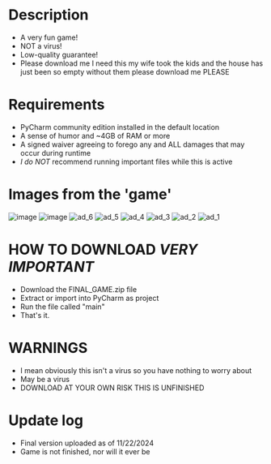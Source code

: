 # Description
  * A very fun game!
  * NOT a virus!
  * Low-quality guarantee!
  * Please download me I need this my wife took the kids and the house has just been so empty without them please download me PLEASE

# Requirements
  * PyCharm community edition installed in the default location
  * A sense of humor and ~4GB of RAM or more
  * A signed waiver agreeing to forego any and ALL damages that may occur during runtime
  * *I do NOT* recommend running important files while this is active

# Images from the 'game'
![image](https://github.com/user-attachments/assets/cf8da143-dd27-4b0b-a1e9-26e0c4da9171)
![image](https://github.com/user-attachments/assets/4d13591e-f5b8-4bcf-bda6-66cb4d3db635)
![ad_6](https://github.com/user-attachments/assets/9cec572d-5dc4-41a5-aefa-b732cb58df82)
![ad_5](https://github.com/user-attachments/assets/a89c2655-b14a-4678-964a-40b2b3db60d3)
![ad_4](https://github.com/user-attachments/assets/0b5af9e8-f78d-4e13-8415-1895f2ba9aeb)
![ad_3](https://github.com/user-attachments/assets/4af25f67-e470-4edc-872d-4e4b67b67454)
![ad_2](https://github.com/user-attachments/assets/2dc01f83-586e-4b6e-8240-2dd4ec1f26a6)
![ad_1](https://github.com/user-attachments/assets/be9e80de-2a04-4069-a0d1-6bc8526b260f)



# HOW TO DOWNLOAD *VERY IMPORTANT*
  * Download the FINAL_GAME.zip file
  * Extract or import into PyCharm as project
  * Run the file called "main"
  * That's it.

# WARNINGS
  * I mean obviously this isn't a virus so you have nothing to worry about
  * May be a virus
  * DOWNLOAD AT YOUR OWN RISK THIS IS UNFINISHED

# Update log
  * Final version uploaded as of 11/22/2024
  * Game is not finished, nor will it ever be
